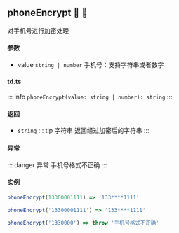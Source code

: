 ## phoneEncrypt :tada: :100: 
对手机号进行加密处理
#### 参数 
- value `string | number` 手机号：支持字符串或者数字
 
#### td.ts
::: info
`phoneEncrypt(value: string | number): string`
:::
#### 返回 
- `string` 
::: tip
字符串 返回经过加密后的字符串
:::
#### 异常 
::: danger
异常 手机号格式不正确
:::
#### 实例 
```ts
phoneEncrypt(13300001111) => '133****1111'
```
```ts
phoneEncrypt('13300001111') => '133****1111'
```
```ts
phoneEncrypt('1330000') => throw '手机号格式不正确'
```

